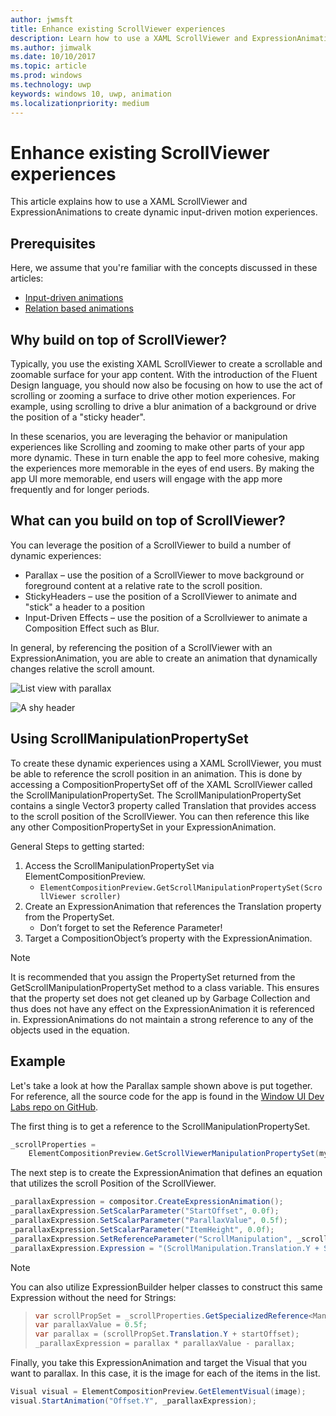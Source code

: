 ```yaml
---
author: jwmsft
title: Enhance existing ScrollViewer experiences
description: Learn how to use a XAML ScrollViewer and ExpressionAnimations to create dynamic input-driven motion experiences.
ms.author: jimwalk
ms.date: 10/10/2017
ms.topic: article
ms.prod: windows
ms.technology: uwp
keywords: windows 10, uwp, animation
ms.localizationpriority: medium
---
```

# Enhance existing ScrollViewer experiences

This article explains how to use a XAML ScrollViewer and ExpressionAnimations to create dynamic input-driven motion experiences.

## Prerequisites

Here, we assume that you're familiar with the concepts discussed in these articles:

- [Input-driven animations](input-driven-animations.md)
- [Relation based animations](relation-animations.md)

## Why build on top of ScrollViewer?

Typically, you use the existing XAML ScrollViewer to create a scrollable and zoomable surface for your app content. With the introduction of the Fluent Design language, you should now also be focusing on how to use the act of scrolling or zooming a surface to drive other motion experiences. For example, using scrolling to drive a blur animation of a background or drive the position of a "sticky header".

In these scenarios, you are leveraging the behavior or manipulation experiences like Scrolling and zooming to make other parts of your app more dynamic. These in turn enable the app to feel more cohesive, making the experiences more memorable in the eyes of end users. By making the app UI more memorable, end users will engage with the app more frequently and for longer periods.

## What can you build on top of ScrollViewer?

You can leverage the position of a ScrollViewer to build a number of dynamic experiences:

- Parallax – use the position of a ScrollViewer to move background or foreground content at a relative rate to the scroll position.
- StickyHeaders – use the position of a ScrollViewer to animate and "stick" a header to a position
- Input-Driven Effects – use the position of a Scrollviewer to animate a Composition Effect such as Blur.

In general, by referencing the position of a ScrollViewer with an ExpressionAnimation, you are able to create an animation that dynamically changes relative the scroll amount.

![List view with parallax](images/animation/parallax.gif)

![A shy header](images/animation/shy-header.gif)

## Using ScrollManipulationPropertySet

To create these dynamic experiences using a XAML ScrollViewer, you must be able to reference the scroll position in an animation. This is done by accessing a CompositionPropertySet off of the XAML ScrollViewer called the ScrollManipulationPropertySet.
The ScrollManipulationPropertySet contains a single Vector3 property called Translation that provides access to the scroll position of the ScrollViewer. You can then reference this like any other CompositionPropertySet in your ExpressionAnimation.

General Steps to getting started:

1. Access the ScrollManipulationPropertySet via ElementCompositionPreview.
    - `ElementCompositionPreview.GetScrollManipulationPropertySet(ScrollViewer scroller)`
1. Create an ExpressionAnimation that references the Translation property from the PropertySet.
    - Don’t forget to set the Reference Parameter!
1. Target a CompositionObject’s property with the ExpressionAnimation.

> [!NOTE]
> It is recommended that you assign the PropertySet returned from the GetScrollManipulationPropertySet method to a class variable. This ensures that the property set does not get cleaned up by Garbage Collection and thus does not have any effect on the ExpressionAnimation it is referenced in. ExpressionAnimations do not maintain a strong reference to any of the objects used in the equation.

## Example

Let's take a look at how the Parallax sample shown above is put together. For reference, all the source code for the app is found in the [Window UI Dev Labs repo on GitHub](https://github.com/Microsoft/WindowsUIDevLabs).

The first thing is to get a reference to the ScrollManipulationPropertySet.

```csharp
_scrollProperties =
    ElementCompositionPreview.GetScrollViewerManipulationPropertySet(myScrollViewer);
```

The next step is to create the ExpressionAnimation that defines an equation that utilizes the scroll Position of the ScrollViewer.

```csharp
_parallaxExpression = compositor.CreateExpressionAnimation();
_parallaxExpression.SetScalarParameter("StartOffset", 0.0f);
_parallaxExpression.SetScalarParameter("ParallaxValue", 0.5f);
_parallaxExpression.SetScalarParameter("ItemHeight", 0.0f);
_parallaxExpression.SetReferenceParameter("ScrollManipulation", _scrollProperties);
_parallaxExpression.Expression = "(ScrollManipulation.Translation.Y + StartOffset - (0.5 * ItemHeight)) * ParallaxValue - (ScrollManipulation.Translation.Y + StartOffset - (0.5 * ItemHeight))";
```

> [!NOTE]
> You can also utilize ExpressionBuilder helper classes to construct this same Expression without the need for Strings:

> ```csharp
> var scrollPropSet = _scrollProperties.GetSpecializedReference<ManipulationPropertySetReferenceNode>();
> var parallaxValue = 0.5f;
> var parallax = (scrollPropSet.Translation.Y + startOffset);
> _parallaxExpression = parallax * parallaxValue - parallax;
> ```

Finally, you take this ExpressionAnimation and target the Visual that you want to parallax. In this case, it is the image for each of the items in the list.

```csharp
Visual visual = ElementCompositionPreview.GetElementVisual(image);
visual.StartAnimation("Offset.Y", _parallaxExpression);
```